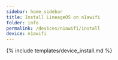 ```yaml
---
sidebar: home_sidebar
title: Install LineageOS on n1awifi
folder: info
permalink: /devices/n1awifi/install
device: n1awifi
---
```

{% include templates/device_install.md %}
